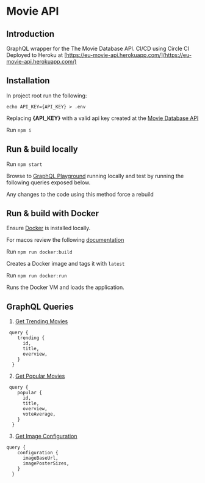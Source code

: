 # Movie API

## Introduction

GraphQL wrapper for the The Movie Database API. 
CI/CD using Circle CI
Deployed to Heroku at [https://eu-movie-api.herokuapp.com/](https://eu-movie-api.herokuapp.com/)

## Installation

In project root run the following:

`echo API_KEY={API_KEY} > .env`

Replacing **{API_KEY}** with a valid api key created at the [Movie Database API](https://developers.themoviedb.org/3/getting-started/introduction)

Run `npm i`

## Run & build locally

Run `npm start`

Browse to [GraphQL Playground](http://localhost:4000/) running locally and test by running the following queries exposed below.

Any changes to the code using this method force a rebuild 

## Run & build with Docker

Ensure [Docker](https://docs.docker.com/get-docker/) is installed locally.

For macos review the following [documentation](https://runnable.com/docker/install-docker-on-macos)

Run `npm run docker:build`

Creates a Docker image and tags it with `latest`

Run `npm run docker:run` 

Runs the Docker VM and loads the application.

## GraphQL Queries

1. [Get Trending Movies](https://developers.themoviedb.org/3/trending/get-trending)

```
 query {
    trending {
      id,
      title,
      overview,
    }
  }
```

2. [Get Popular Movies](https://developers.themoviedb.org/3/movies/get-popular-movies)

```
 query {
    popular {
      id,
      title,
      overview,
      voteAverage,
    }
  }
```

3. [Get Image Configuration](https://developers.themoviedb.org/3/configuration/get-api-configuration)

```
query {
    configuration {
      imageBaseUrl,
      imagePosterSizes,
    }
  }

```



